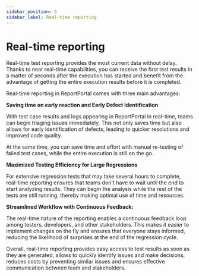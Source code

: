 ```yaml
---
sidebar_position: 5
sidebar_label: Real-time reporting
---
```


# Real-time reporting

Real-time test reporting provides the most current data without delay. Thanks to near real-time capabilities, you can receive the first test results in a matter of seconds after the execution has started and benefit from the advantage of getting the entire execution results before it is completed.

Real-time reporting in ReportPortal comes with three main advantages:

**Saving time on early reaction and Early Defect Identification**

With test case results and logs appearing in ReportPortal in real-time, teams can begin triaging issues immediately. This not only saves time but also allows for early identification of defects, leading to quicker resolutions and improved code quality.

At the same time, you can save time and effort with manual re-testing of failed test cases, while the entire execution is still on the go.

**Maximized Testing Efficiency for Large Regressions**

For extensive regression tests that may take several hours to complete, real-time reporting ensures that teams don't have to wait until the end to start analyzing results. They can begin the analysis while the rest of the tests are still running, thereby making optimal use of time and resources.

**Streamlined Workflow with Continuous Feedback:**

The real-time nature of the reporting enables a continuous feedback loop among testers, developers, and other stakeholders. This makes it easier to implement changes on the fly and ensures that everyone stays informed, reducing the likelihood of surprises at the end of the regression cycle.

Overall, real-time reporting provides easy access to test results as soon as they are generated, allows to quickly identify issues and make decisions, reduces costs by preventing similar issues and ensures effective communication between team and stakeholders. 
